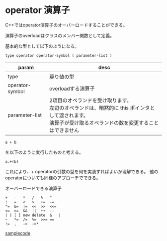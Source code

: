 # operator 演算子

C++ではoperator演算子のオーバーロードすることができる。

演算子のoverloadはクラスのメンバー関数として定義。

基本的な型として以下のようになる。


```
type operator operator-symbol ( parameter-list )
```

| param | desc   |
|-------|--------|
|type|戻り値の型|
|operator-symbol|overloadする演算子|
|parameter-list|2項目のオペランドを受け取ります。<br/>左辺のオペランドは、暗黙的に this ポインタとして渡されます。<br/>演算子が受け取るオペランドの数を変更することはできません|

```
a + b 
```

を以下のように実行したものと考える。

```
a.+(b)
```

これにより、+ operatorの引数の型を何を実装すればよいか理解できる。
他のoperatorについても同様のアプローチでできる。



オーバーロードできる演算子

```
+	-	*	/	%	^
!	=	<	>	+=	-=
^=	&=	|=	<<	>>	<<=
<=	>=	&&	||	++	--
( )	[ ]	new	delete	&	|
~	*=	/=	%=	>>=	==
!=	,	->	->*

```



[samplecode](/operator/src/operator.cpp)
